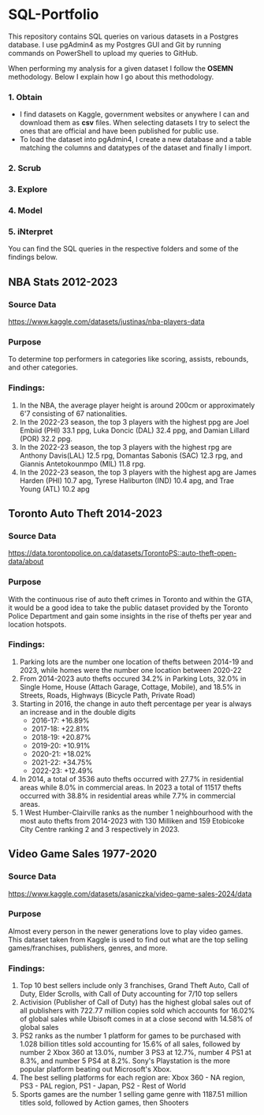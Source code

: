 # SQL-Portfolio
This repository contains SQL queries on various datasets in a Postgres database. I use pgAdmin4 as my Postgres GUI and Git by running commands on PowerShell to upload my queries to GitHub.

When performing my analysis for a given dataset I follow the **OSEMN** methodology. Below I explain how I go about this methodology.

### 1. **O**btain
- I find datasets on Kaggle, government websites or anywhere I can and download them as **csv** files. When selecting datasets I try to select the ones that are official and have been published for public use.
- To load the dataset into pgAdmin4, I create a new database and a table matching the columns and datatypes of the dataset and finally I import.
### 2. **S**crub
### 3. **E**xplore
### 4. **M**odel
### 5. i**N**terpret

You can find the SQL queries in the respective folders and some of the findings below.

## NBA Stats 2012-2023
### Source Data
https://www.kaggle.com/datasets/justinas/nba-players-data

### Purpose
To determine top performers in categories like scoring, assists, rebounds, and other categories.

### Findings:
1. In the NBA, the average player height is around 200cm or approximately 6'7 consisting of 67 nationalities.
2. In the 2022-23 season, the top 3 players with the highest ppg are Joel Embiid (PHI) 33.1 ppg, Luka Doncic (DAL) 32.4 ppg, and Damian Lillard (POR) 32.2 ppg.
3. In the 2022-23 season, the top 3 players with the highest rpg are Anthony Davis(LAL) 12.5 rpg, Domantas Sabonis (SAC) 12.3 rpg, and Giannis Antetokounmpo (MIL) 11.8 rpg.
4. In the 2022-23 season, the top 3 players with the highest apg are James Harden (PHI) 10.7 apg, Tyrese Haliburton (IND) 10.4 apg, and Trae Young (ATL) 10.2 apg

## Toronto Auto Theft 2014-2023
### Source Data
https://data.torontopolice.on.ca/datasets/TorontoPS::auto-theft-open-data/about

### Purpose
With the continuous rise of auto theft crimes in Toronto and within the GTA, it would be a good idea to take the public dataset provided by the Toronto Police Department and gain some insights in the rise of thefts per year and location hotspots.

### Findings:
1. Parking lots are the number one location of thefts between 2014-19 and 2023, while homes were the number one location between 2020-22
2. From 2014-2023 auto thefts occured 34.2% in Parking Lots, 32.0% in Single Home, House (Attach Garage, Cottage, Mobile), and 18.5% in Streets, Roads, Highways (Bicycle Path, Private Road)
3. Starting in 2016, the change in auto theft percentage per year is always an increase and in the double digits
   - 2016-17: +16.89%
   - 2017-18: +22.81%
   - 2018-19: +20.87%
   - 2019-20: +10.91%
   - 2020-21: +18.02%
   - 2021-22: +34.75%
   - 2022-23: +12.49%
5. In 2014, a total of 3536 auto thefts occurred with 27.7% in residential areas while 8.0% in commercial areas. In 2023 a total of 11517 thefts occurred with 38.8% in residential areas while 7.7% in commercial areas. 
6. 1 West Humber-Clairville ranks as the number 1 neighbourhood with the most auto thefts from 2014-2023 with 130 Milliken and 159 Etobicoke City Centre ranking 2 and 3 respectively in 2023.


## Video Game Sales 1977-2020
### Source Data
https://www.kaggle.com/datasets/asaniczka/video-game-sales-2024/data

### Purpose
Almost every person in the newer generations love to play video games. This dataset taken from Kaggle is used to find out what are the top selling games/franchises, publishers, genres, and more.

### Findings:
1. Top 10 best sellers include only 3 franchises, Grand Theft Auto, Call of Duty, Elder Scrolls, with Call of Duty accounting for 7/10 top sellers
2. Activision (Publisher of Call of Duty) has the highest global sales out of all publishers with 722.77 million copies sold which accounts for 16.02% of global sales while Ubisoft comes in at a close second with 14.58% of global sales
3. PS2 ranks as the number 1 platform for games to be purchased with 1.028 billion titles sold accounting for 15.6% of all sales, followed by number 2 Xbox 360 at 13.0%, number 3 PS3 at 12.7%, number 4 PS1 at 8.3%, and number 5 PS4 at 8.2%. Sony's Playstation is the more popular platform beating out Microsoft's Xbox.
4. The best selling platforms for each region are: Xbox 360 - NA region, PS3 - PAL region, PS1 - Japan, PS2 - Rest of World
5. Sports games are the number 1 selling game genre with 1187.51 million titles sold, followed by Action games, then Shooters
